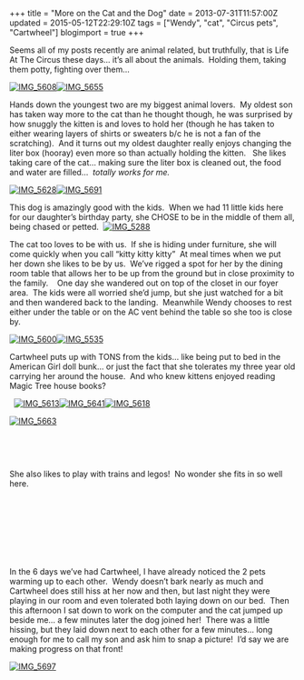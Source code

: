 +++
title = "More on the Cat and the Dog"
date = 2013-07-31T11:57:00Z
updated = 2015-05-12T22:29:10Z
tags = ["Wendy", "cat", "Circus pets", "Cartwheel"]
blogimport = true 
+++

Seems all of my posts recently are animal related, but truthfully, that is Life At The Circus these days… it’s all about the animals.&#160; Holding them, taking them potty, fighting over them…

[![IMG_5608](https://latc.s3.amazonaws.com/wp-content/uploads/2013/07/IMG_5608.jpg "IMG_5608")](https://latc.s3.amazonaws.com/wp-content/uploads/2013/07/IMG_5608.jpg)[![IMG_5655](https://latc.s3.amazonaws.com/wp-content/uploads/2013/07/IMG_5655.jpg "IMG_5655")](https://latc.s3.amazonaws.com/wp-content/uploads/2013/07/IMG_5655.jpg)

Hands down the youngest two are my biggest animal lovers.&#160; My oldest son has taken way more to the cat than he thought though, he was surprised by how snuggly the kitten is and loves to hold her (though he has taken to either wearing layers of shirts or sweaters b/c he is not a fan of the scratching).&#160; And it turns out my oldest daughter really enjoys changing the liter box (hooray) even more so than actually holding the kitten.&#160;&#160; She likes taking care of the cat… making sure the liter box is cleaned out, the food and water are filled…&#160; _totally works for me._&#160; 

[![IMG_5628](https://latc.s3.amazonaws.com/wp-content/uploads/2013/07/IMG_5628.jpg "IMG_5628")](https://latc.s3.amazonaws.com/wp-content/uploads/2013/07/IMG_5628.jpg)[![IMG_5691](https://latc.s3.amazonaws.com/wp-content/uploads/2013/07/IMG_5691.jpg "IMG_5691")](https://latc.s3.amazonaws.com/wp-content/uploads/2013/07/IMG_5691.jpg)

This dog is amazingly good with the kids.&#160; When we had 11 little kids here for our daughter’s birthday party, she CHOSE to be in the middle of them all, being chased or petted.&#160; [![IMG_5288](https://latc.s3.amazonaws.com/wp-content/uploads/2013/07/IMG_5288.jpg "IMG_5288")](https://latc.s3.amazonaws.com/wp-content/uploads/2013/07/IMG_5288.jpg)

The cat too loves to be with us.&#160; If she is hiding under furniture, she will come quickly when you call “kitty kitty kitty”&#160; At meal times when we put her down she likes to be by us.&#160; We’ve rigged a spot for her by the dining room table that allows her to be up from the ground but in close proximity to the family.&#160;&#160;&#160; One day she wandered out on top of the closet in our foyer area.&#160; The kids were all worried she’d jump, but she just watched for a bit and then wandered back to the landing.&#160; Meanwhile Wendy chooses to rest either under the table or on the AC vent behind the table so she too is close by.

[![IMG_5600](https://latc.s3.amazonaws.com/wp-content/uploads/2013/07/IMG_5600.jpg "IMG_5600")](https://latc.s3.amazonaws.com/wp-content/uploads/2013/07/IMG_5600.jpg)[![IMG_5535](https://latc.s3.amazonaws.com/wp-content/uploads/2013/07/IMG_5535.jpg "IMG_5535")](https://latc.s3.amazonaws.com/wp-content/uploads/2013/07/IMG_5535.jpg)

Cartwheel puts up with TONS from the kids… like being put to bed in the American Girl doll bunk… or just the fact that she tolerates my three year old carrying her around the house.&#160; And who knew kittens enjoyed reading Magic Tree house books?

&#160; [![IMG_5613](https://latc.s3.amazonaws.com/wp-content/uploads/2013/07/IMG_5613.jpg "IMG_5613")](https://latc.s3.amazonaws.com/wp-content/uploads/2013/07/IMG_5613.jpg)[![IMG_5641](https://latc.s3.amazonaws.com/wp-content/uploads/2013/07/IMG_5641.jpg "IMG_5641")](https://latc.s3.amazonaws.com/wp-content/uploads/2013/07/IMG_5641.jpg)[![IMG_5618](https://latc.s3.amazonaws.com/wp-content/uploads/2013/07/IMG_5618.jpg "IMG_5618")](https://latc.s3.amazonaws.com/wp-content/uploads/2013/07/IMG_5618.jpg)

[![IMG_5663](https://latc.s3.amazonaws.com/wp-content/uploads/2013/07/IMG_5663.jpg "IMG_5663")](https://latc.s3.amazonaws.com/wp-content/uploads/2013/07/IMG_5663.jpg)

&#160;

&#160;

She also likes to play with trains and legos!&#160; No wonder she fits in so well here. 

&#160;

&#160;

&#160;

&#160;

In the 6 days we’ve had Cartwheel, I have already noticed the 2 pets warming up to each other.&#160; Wendy doesn’t bark nearly as much and Cartwheel does still hiss at her now and then, but last night they were playing in our room and even tolerated both laying down on our bed.&#160; Then this afternoon I sat down to work on the computer and the cat jumped up beside me… a few minutes later the dog joined her!&#160; There was a little hissing, but they laid down next to each other for a few minutes… long enough for me to call my son and ask him to snap a picture!&#160; I’d say we are making progress on that front!

[![IMG_5697](https://latc.s3.amazonaws.com/wp-content/uploads/2013/07/IMG_5697.jpg "IMG_5697")](https://latc.s3.amazonaws.com/wp-content/uploads/2013/07/IMG_5697.jpg)
